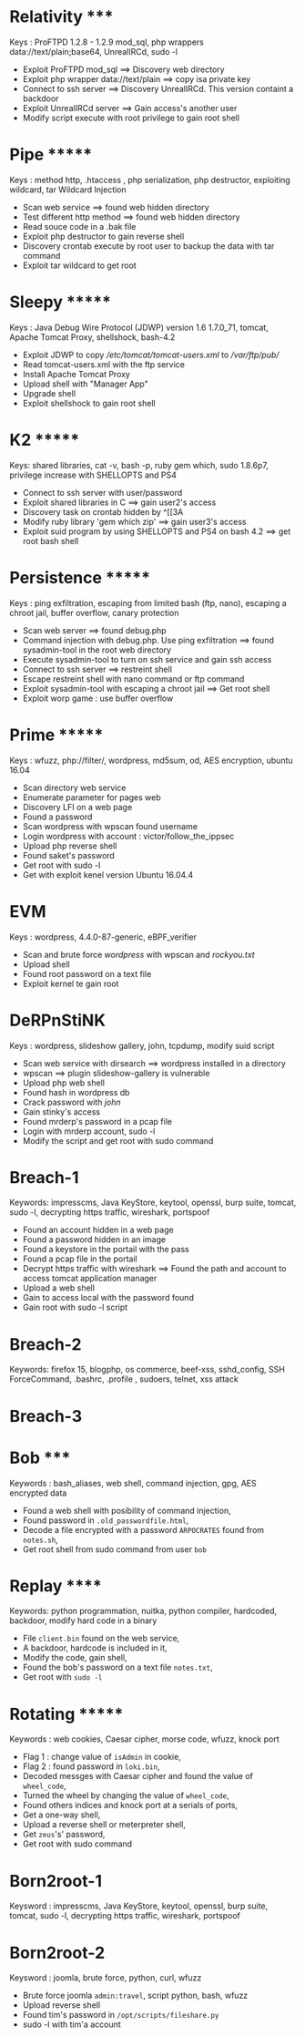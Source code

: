 # Relativity ***

Keys : ProFTPD 1.2.8 - 1.2.9 mod_sql, php wrappers data://text/plain;base64, UnrealIRCd, sudo -l

- Exploit ProFTPD mod_sql ==> Discovery web directory
- Exploit php wrapper data://text/plain ==> copy isa private key
- Connect to ssh server ==> Discovery UnrealIRCd. This version containt a backdoor
- Exploit UnrealIRCd server ==> Gain access's another user
- Modify script execute with root privilege to gain root shell


# Pipe *****

Keys : method http, .htaccess <Limit></Limit>, php serialization, php destructor, exploiting wildcard, tar Wildcard Injection


- Scan web service ==> found web hidden directory
- Test different http method ==> found web hidden directory
- Read souce code in a .bak file
- Exploit php destructor to gain reverse shell
- Discovery crontab execute by root user to backup the data with tar command
- Exploit tar wildcard to get root


# Sleepy *****

Keys : Java Debug Wire Protocol (JDWP) version 1.6 1.7.0_71, tomcat, Apache Tomcat Proxy, shellshock, bash-4.2

- Exploit JDWP to copy _/etc/tomcat/tomcat-users.xml_ to _/var/ftp/pub/_
- Read tomcat-users.xml with the ftp service
- Install Apache Tomcat Proxy
- Upload shell with "Manager App"
- Upgrade shell
- Exploit shellshock to gain root shell

# K2 *****


Keys: shared libraries, cat -v, bash -p, ruby gem which, sudo 1.8.6p7, privilege increase with SHELLOPTS and PS4

- Connect to ssh server with user/password
- Exploit shared libraries in C ==> gain user2's access
- Discovery task on crontab hidden by ^[[3A
- Modify ruby library 'gem which zip' ==> gain user3's access
- Exploit suid program by using SHELLOPTS and PS4 on bash 4.2 ==> get root bash shell



# Persistence *****


Keys : ping exfiltration,  escaping from limited bash (ftp, nano), escaping a chroot jail, buffer overflow, canary protection

- Scan web server ==> found debug.php
- Command injection with debug.php. Use ping exfiltration ==> found sysadmin-tool in the root web directory
- Execute sysadmin-tool to turn on ssh service and gain ssh access
- Connect to ssh server ==> restreint shell
- Escape restreint shell with nano command or ftp command
- Exploit sysadmin-tool with escaping a chroot jail ==> Get root shell
- Exploit worp game : use buffer overflow 


# Prime *****

Keys : wfuzz, php://filter/, wordpress, md5sum, od, AES encryption, ubuntu 16.04

- Scan directory web service
- Enumerate parameter for pages web
- Discovery LFI on a web page
- Found a password
- Scan wordpress with wpscan found username
- Login wordpress with account : victor/follow_the_ippsec
- Upload php reverse shell
- Found saket's password
- Get root with sudo -l
- Get with exploit kenel version Ubuntu 16.04.4

# EVM

Keys : wordpress, 4.4.0-87-generic, eBPF_verifier

- Scan and brute force _wordpress_ with wpscan and _rockyou.txt_
- Upload shell
- Found root password on a text file
- Exploit kernel te gain root

# DeRPnStiNK

Keys : wordpress, slideshow gallery, john, tcpdump, modify suid script

- Scan web service with dirsearch ==> wordpress installed in a directory
- wpscan ==> plugin slideshow-gallery is vulnerable
- Upload php web shell
- Found hash in wordpress db
- Crack password with _john_
- Gain stinky's access
- Found mrderp's password in a pcap file
- Login with mrderp account, sudo -l
- Modify the script and get root with sudo command


# Breach-1

Keywords: impresscms, Java KeyStore, keytool, openssl, burp suite, tomcat, sudo -l, decrypting https traffic, wireshark, portspoof

- Found an account hidden in a web page
- Found a password hidden in an image
- Found a keystore in the portail with the pass
- Found a pcap file in the portail
- Decrypt https traffic with wireshark ==> Found the path and account to access tomcat application manager
- Upload a web shell
- Gain to access local with the password found
- Gain root with sudo -l script


# Breach-2

Keywords: firefox 15, blogphp, os commerce, beef-xss, sshd_config, SSH ForceCommand, .bashrc, .profile , sudoers, telnet, xss attack


# Breach-3



# Bob ***

Keywords : bash_aliases, web shell, command injection, gpg, AES encrypted data

- Found a web shell with posibility of command injection,
- Found password in `.old_passwordfile.html`,
- Decode a file encrypted with a password `ARPOCRATES` found from `notes.sh`,
- Get root shell from sudo command from user `bob`

# Replay ****

Keywords: python programmation, nuitka, python compiler, hardcoded, backdoor, modify hard code in a binary

- File `client.bin` found on the web service,
- A backdoor, hardcode is included in it,
- Modify the code, gain shell,
- Found the bob's password on a text file `notes.txt`,
- Get root with `sudo -l`

# Rotating *****

Keywords : web cookies, Caesar cipher, morse code, wfuzz, knock port

- Flag 1 : change value of `isAdmin` in cookie,
- Flag 2 : found password in `loki.bin`,
- Decoded messges with Caesar cipher and found the value of `wheel_code`,
- Turned the wheel by changing the value of `wheel_code`,
- Found others indices and knock port at a serials of ports,
- Get a one-way shell,
- Upload a reverse shell or meterpreter shell,
- Get `zeus`'s' password,
- Get root with sudo command

# Born2root-1

Keysword : impresscms, Java KeyStore, keytool, openssl, burp suite, tomcat, sudo -l, decrypting https traffic, wireshark, portspoof


# Born2root-2

Keysword : joomla, brute force, python, curl, wfuzz

- Brute force joomla `admin:travel`, script python, bash, wfuzz
- Upload reverse shell
- Found tim's password in `/opt/scripts/fileshare.py`
- sudo -l with tim'a account




